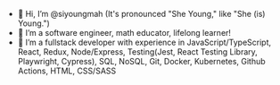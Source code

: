 - 👋 Hi, I’m @siyoungmah (It's pronounced "She Young," like "She (is) Young.")
- 👀 I’m a software engineer, math educator, lifelong learner!
- 🌱 I’m a fullstack developer with experience in JavaScript/TypeScript, React, Redux, Node/Express, Testing(Jest, React Testing Library, Playwright, Cypress), SQL, NoSQL, Git, Docker, Kubernetes, Github Actions, HTML, CSS/SASS
